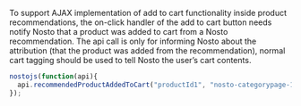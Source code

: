 To support AJAX implementation of add to cart functionality inside product recommendations, the on-click handler of the add to cart button needs notify Nosto that a product was added to cart from a Nosto recommendation. The api call is only for informing Nosto about the attribution (that the product was added from the recommendation), normal cart tagging should be used to tell Nosto the user’s cart contents.


```js
nostojs(function(api){
  api.recommendedProductAddedToCart("productId1", "nosto-categorypage-1");
});
```
